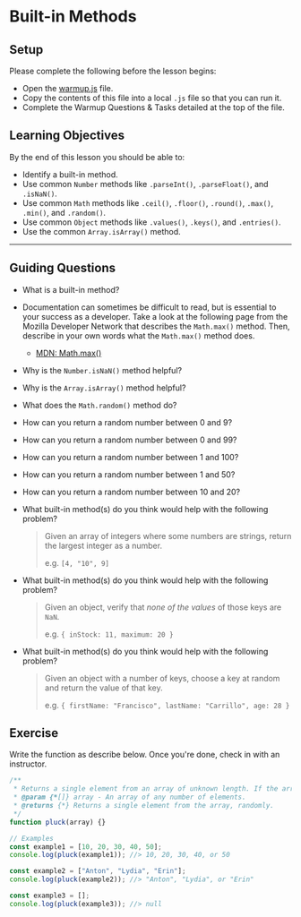 # Built-in Methods

## Setup

Please complete the following before the lesson begins:

- Open the [warmup.js](./warmup.js) file.
- Copy the contents of this file into a local `.js` file so that you can run it.
- Complete the Warmup Questions & Tasks detailed at the top of the file.

## Learning Objectives

By the end of this lesson you should be able to:

- Identify a built-in method.
- Use common `Number` methods like `.parseInt()`, `.parseFloat()`, and `.isNaN()`.
- Use common `Math` methods like `.ceil()`, `.floor()`, `.round()`, `.max()`, `.min()`, and `.random()`.
- Use common `Object` methods like `.values()`, `.keys()`, and `.entries()`.
- Use the common `Array.isArray()` method.

---

## Guiding Questions

- What is a built-in method?

- Documentation can sometimes be difficult to read, but is essential to your success as a developer. Take a look at the following page from the Mozilla Developer Network that describes the `Math.max()` method. Then, describe in your own words what the `Math.max()` method does.

  - [MDN: Math.max()](https://developer.mozilla.org/en-US/docs/Web/JavaScript/Reference/Global_Objects/Math/max)

- Why is the `Number.isNaN()` method helpful?

- Why is the `Array.isArray()` method helpful?

- What does the `Math.random()` method do?

- How can you return a random number between 0 and 9?

- How can you return a random number between 0 and 99?

- How can you return a random number between 1 and 100?

- How can you return a random number between 1 and 50?

- How can you return a random number between 10 and 20?

- What built-in method(s) do you think would help with the following problem?

  > Given an array of integers where some numbers are strings, return the largest integer as a number.
  >
  > e.g. `[4, "10", 9]`

- What built-in method(s) do you think would help with the following problem?

  > Given an object, verify that _none of the values_ of those keys are `NaN`.
  >
  > e.g. `{ inStock: 11, maximum: 20 }`

- What built-in method(s) do you think would help with the following problem?

  > Given an object with a number of keys, choose a key at random and return the value of that key.
  >
  > e.g. `{ firstName: "Francisco", lastName: "Carrillo", age: 28 }`

## Exercise

Write the function as describe below. Once you're done, check in with an instructor.

```js
/**
 * Returns a single element from an array of unknown length. If the array is empty, returns `null`.
 * @param {*[]} array - An array of any number of elements.
 * @returns {*} Returns a single element from the array, randomly.
 */
function pluck(array) {}

// Examples
const example1 = [10, 20, 30, 40, 50];
console.log(pluck(example1)); //> 10, 20, 30, 40, or 50

const example2 = ["Anton", "Lydia", "Erin"];
console.log(pluck(example2)); //> "Anton", "Lydia", or "Erin"

const example3 = [];
console.log(pluck(example3)); //> null
```
